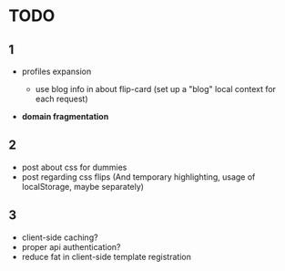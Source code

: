 TODO
=======

1
-------

- profiles expansion
  - use blog info in about flip-card (set up a "blog" local context for each request)

- **domain fragmentation**



2
-------

- post about css for dummies
- post regarding css flips (And temporary highlighting, usage of localStorage, maybe separately)



3
-------

- client-side caching?
- proper api authentication?
- reduce fat in client-side template registration